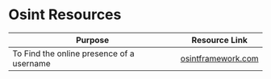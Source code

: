 # Osint Resources

|Purpose|Resource Link|
| ------ |------|
|To Find the online presence of a username|[osintframework.com](https://osintframework.com)|
